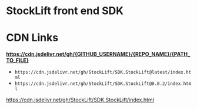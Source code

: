 # StockLift front end SDK

# CDN Links

**https://cdn.jsdelivr.net/gh/{GITHUB_USERNAME}/{REPO_NAME}/{PATH_TO_FILE}**

- `https://cdn.jsdelivr.net/gh/StockLift/SDK.StockLift@latest/index.html`
- `https://cdn.jsdelivr.net/gh/StockLift/SDK.StockLift@0.0.2/index.html`


https://cdn.jsdelivr.net/gh/StockLift/SDK.StockLift/index.html
